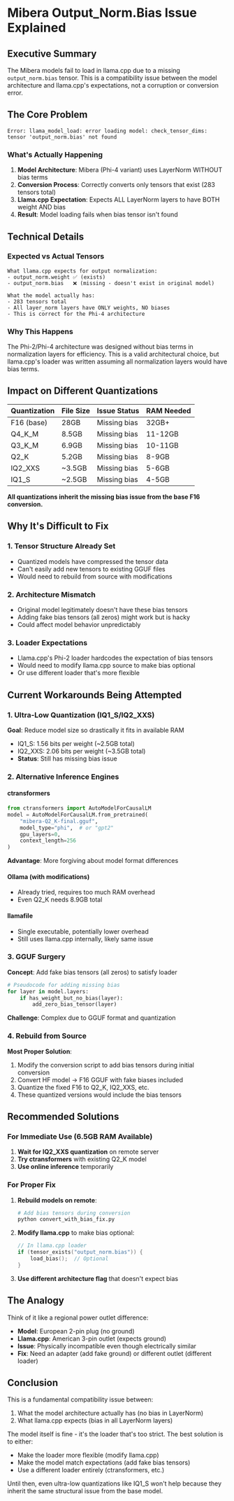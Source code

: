 # Mibera Output_Norm.Bias Issue Explained

## Executive Summary

The Mibera models fail to load in llama.cpp due to a missing `output_norm.bias` tensor. This is a compatibility issue between the model architecture and llama.cpp's expectations, not a corruption or conversion error.

## The Core Problem

```
Error: llama_model_load: error loading model: check_tensor_dims: tensor 'output_norm.bias' not found
```

### What's Actually Happening

1. **Model Architecture**: Mibera (Phi-4 variant) uses LayerNorm WITHOUT bias terms
2. **Conversion Process**: Correctly converts only tensors that exist (283 tensors total)
3. **Llama.cpp Expectation**: Expects ALL LayerNorm layers to have BOTH weight AND bias
4. **Result**: Model loading fails when bias tensor isn't found

## Technical Details

### Expected vs Actual Tensors

```
What llama.cpp expects for output normalization:
- output_norm.weight ✅ (exists)
- output_norm.bias   ❌ (missing - doesn't exist in original model)

What the model actually has:
- 283 tensors total
- All layer_norm layers have ONLY weights, NO biases
- This is correct for the Phi-4 architecture
```

### Why This Happens

The Phi-2/Phi-4 architecture was designed without bias terms in normalization layers for efficiency. This is a valid architectural choice, but llama.cpp's loader was written assuming all normalization layers would have bias terms.

## Impact on Different Quantizations

| Quantization | File Size | Issue Status | RAM Needed |
|--------------|-----------|--------------|------------|
| F16 (base) | 28GB | Missing bias | 32GB+ |
| Q4_K_M | 8.5GB | Missing bias | 11-12GB |
| Q3_K_M | 6.9GB | Missing bias | 10-11GB |
| Q2_K | 5.2GB | Missing bias | 8-9GB |
| IQ2_XXS | ~3.5GB | Missing bias | 5-6GB |
| IQ1_S | ~2.5GB | Missing bias | 4-5GB |

**All quantizations inherit the missing bias issue from the base F16 conversion.**

## Why It's Difficult to Fix

### 1. Tensor Structure Already Set
- Quantized models have compressed the tensor data
- Can't easily add new tensors to existing GGUF files
- Would need to rebuild from source with modifications

### 2. Architecture Mismatch
- Original model legitimately doesn't have these bias tensors
- Adding fake bias tensors (all zeros) might work but is hacky
- Could affect model behavior unpredictably

### 3. Loader Expectations
- Llama.cpp's Phi-2 loader hardcodes the expectation of bias tensors
- Would need to modify llama.cpp source to make bias optional
- Or use different loader that's more flexible

## Current Workarounds Being Attempted

### 1. Ultra-Low Quantization (IQ1_S/IQ2_XXS)
**Goal**: Reduce model size so drastically it fits in available RAM
- IQ1_S: 1.56 bits per weight (~2.5GB total)
- IQ2_XXS: 2.06 bits per weight (~3.5GB total)
- **Status**: Still has missing bias issue

### 2. Alternative Inference Engines

#### ctransformers
```python
from ctransformers import AutoModelForCausalLM
model = AutoModelForCausalLM.from_pretrained(
    "mibera-Q2_K-final.gguf",
    model_type="phi",  # or "gpt2"
    gpu_layers=0,
    context_length=256
)
```
**Advantage**: More forgiving about model format differences

#### Ollama (with modifications)
- Already tried, requires too much RAM overhead
- Even Q2_K needs 8.9GB total

#### llamafile
- Single executable, potentially lower overhead
- Still uses llama.cpp internally, likely same issue

### 3. GGUF Surgery
**Concept**: Add fake bias tensors (all zeros) to satisfy loader
```python
# Pseudocode for adding missing bias
for layer in model.layers:
    if has_weight_but_no_bias(layer):
        add_zero_bias_tensor(layer)
```
**Challenge**: Complex due to GGUF format and quantization

### 4. Rebuild from Source
**Most Proper Solution**:
1. Modify the conversion script to add bias tensors during initial conversion
2. Convert HF model → F16 GGUF with fake biases included
3. Quantize the fixed F16 to Q2_K, IQ2_XXS, etc.
4. These quantized versions would include the bias tensors

## Recommended Solutions

### For Immediate Use (6.5GB RAM Available)

1. **Wait for IQ2_XXS quantization** on remote server
2. **Try ctransformers** with existing Q2_K model
3. **Use online inference** temporarily

### For Proper Fix

1. **Rebuild models on remote**:
   ```bash
   # Add bias tensors during conversion
   python convert_with_bias_fix.py
   ```

2. **Modify llama.cpp** to make bias optional:
   ```cpp
   // In llama.cpp loader
   if (tensor_exists("output_norm.bias")) {
       load_bias();  // Optional
   }
   ```

3. **Use different architecture flag** that doesn't expect bias

## The Analogy

Think of it like a regional power outlet difference:
- **Model**: European 2-pin plug (no ground)
- **Llama.cpp**: American 3-pin outlet (expects ground)
- **Issue**: Physically incompatible even though electrically similar
- **Fix**: Need an adapter (add fake ground) or different outlet (different loader)

## Conclusion

This is a fundamental compatibility issue between:
1. What the model architecture actually has (no bias in LayerNorm)
2. What llama.cpp expects (bias in all LayerNorm layers)

The model itself is fine - it's the loader that's too strict. The best solution is to either:
- Make the loader more flexible (modify llama.cpp)
- Make the model match expectations (add fake bias tensors)
- Use a different loader entirely (ctransformers, etc.)

Until then, even ultra-low quantizations like IQ1_S won't help because they inherit the same structural issue from the base model.